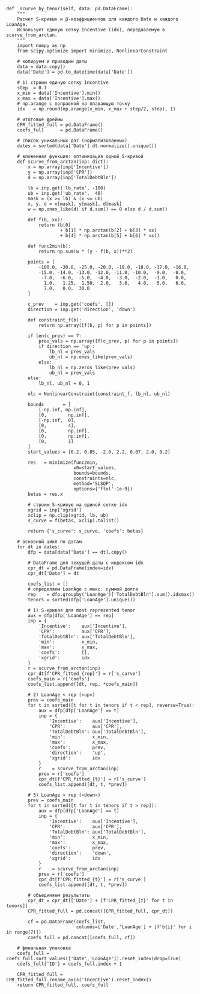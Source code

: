     def _scurve_by_tenor(self, data: pd.DataFrame):
        """
        Расчет S-кривых и β-коэффициентов для каждого Date и каждого LoanAge.
        Использует единую сетку Incentive (idx), передаваемую в scurve_from_arctan.
        """
        import numpy as np
        from scipy.optimize import minimize, NonlinearConstraint

        # копируем и приводим даты
        data = data.copy()
        data['Date'] = pd.to_datetime(data['Date'])

        # 1) строим единую сетку Incentive
        step  = 0.1
        x_min = data['Incentive'].min()
        x_max = data['Incentive'].max()
        # np.arange с поправкой на плавающую точку
        idx   = np.round(np.arange(x_min, x_max + step/2, step), 1)

        # итоговые фреймы
        CPR_fitted_full = pd.DataFrame()
        coefs_full      = pd.DataFrame()

        # список уникальных дат (нормализованных)
        dates = sorted(data['Date'].dt.normalize().unique())

        # вложенная функция: оптимизация одной S-кривой
        def scurve_from_arctan(inp: dict):
            x = np.array(inp['Incentive'])
            y = np.array(inp['CPR'])
            d = np.array(inp['TotalDebtBln'])

            lb = inp.get('lb_rate', -100)
            ub = inp.get('ub_rate',  40)
            mask = (x >= lb) & (x <= ub)
            x, y, d = x[mask], y[mask], d[mask]
            w = np.ones_like(d) if d.sum() == 0 else d / d.sum()

            def f(b, xx):
                return (b[0]
                        + b[1] * np.arctan(b[2] + b[3] * xx)
                        + b[4] * np.arctan(b[5] + b[6] * xx))

            def func2min(b):
                return np.sum(w * (y - f(b, x))**2)

            points = [
                -100.0, -30.0, -25.0, -20.0, -19.0, -18.0, -17.0, -16.0,
                -15.0, -14.0, -13.0, -12.0, -11.0, -10.0,  -9.0,  -8.0,
                 -7.0,  -6.0,  -5.0,  -4.0,  -3.0,  -2.0,  -1.0,   0.0,
                  1.0,   1.25,  1.50,  2.0,   3.0,   4.0,   5.0,   6.0,
                  7.0,   8.0,  30.0
            ]

            c_prev    = inp.get('coefs', [])
            direction = inp.get('direction', 'down')

            def constraint_f(b):
                return np.array([f(b, p) for p in points])

            if len(c_prev) == 7:
                prev_vals = np.array([f(c_prev, p) for p in points])
                if direction == 'up':
                    lb_nl = prev_vals
                    ub_nl = np.ones_like(prev_vals)
                else:
                    lb_nl = np.zeros_like(prev_vals)
                    ub_nl = prev_vals
            else:
                lb_nl, ub_nl = 0, 1

            nlc = NonlinearConstraint(constraint_f, lb_nl, ub_nl)

            bounds       = [
                [-np.inf, np.inf],
                [0,        np.inf],
                [-np.inf,  0],
                [0,        4],
                [0,        np.inf],
                [0,        np.inf],
                [0,        1]
            ]
            start_values = [0.2, 0.05, -2.0, 2.2, 0.07, 2.0, 0.2]

            res   = minimize(func2min,
                             x0=start_values,
                             bounds=bounds,
                             constraints=nlc,
                             method='SLSQP',
                             options={'ftol':1e-9})
            betas = res.x

            # строим S-кривую на единой сетке idx
            xgrid = inp['xgrid']
            xclip = np.clip(xgrid, lb, ub)
            s_curve = f(betas, xclip).tolist()

            return {'s_curve': s_curve, 'coefs': betas}

        # основной цикл по датам
        for dt in dates:
            dfp = data[data['Date'] == dt].copy()

            # DataFrame для текущей даты с индексом idx
            cpr_dt = pd.DataFrame(index=idx)
            cpr_dt['Date'] = dt

            coefs_list = []
            # определяем LoanAge с макс. суммой долга
            rep    = dfp.groupby('LoanAge')['TotalDebtBln'].sum().idxmax()
            tenors = sorted(dfp['LoanAge'].unique())

            # 1) S-кривая для most represented tenor
            aux = dfp[dfp['LoanAge'] == rep]
            inp = {
                'Incentive':    aux['Incentive'],
                'CPR':          aux['CPR'],
                'TotalDebtBln': aux['TotalDebtBln'],
                'min':          x_min,
                'max':          x_max,
                'coefs':        [],
                'xgrid':        idx
            }
            r = scurve_from_arctan(inp)
            cpr_dt[f'CPR_fitted_{rep}'] = r['s_curve']
            coefs_main = r['coefs']
            coefs_list.append([dt, rep, *coefs_main])

            # 2) LoanAge < rep («up»)
            prev = coefs_main
            for t in sorted([t for t in tenors if t < rep], reverse=True):
                aux = dfp[dfp['LoanAge'] == t]
                inp = {
                    'Incentive':    aux['Incentive'],
                    'CPR':          aux['CPR'],
                    'TotalDebtBln': aux['TotalDebtBln'],
                    'min':          x_min,
                    'max':          x_max,
                    'coefs':        prev,
                    'direction':    'up',
                    'xgrid':        idx
                }
                r    = scurve_from_arctan(inp)
                prev = r['coefs']
                cpr_dt[f'CPR_fitted_{t}'] = r['s_curve']
                coefs_list.append([dt, t, *prev])

            # 3) LoanAge > rep («down»)
            prev = coefs_main
            for t in sorted([t for t in tenors if t > rep]):
                aux = dfp[dfp['LoanAge'] == t]
                inp = {
                    'Incentive':    aux['Incentive'],
                    'CPR':          aux['CPR'],
                    'TotalDebtBln': aux['TotalDebtBln'],
                    'min':          x_min,
                    'max':          x_max,
                    'coefs':        prev,
                    'direction':    'down',
                    'xgrid':        idx
                }
                r    = scurve_from_arctan(inp)
                prev = r['coefs']
                cpr_dt[f'CPR_fitted_{t}'] = r['s_curve']
                coefs_list.append([dt, t, *prev])

            # объединяем результаты
            cpr_dt = cpr_dt[['Date'] + [f'CPR_fitted_{t}' for t in tenors]]
            CPR_fitted_full = pd.concat([CPR_fitted_full, cpr_dt])

            cf = pd.DataFrame(coefs_list,
                              columns=['Date','LoanAge'] + [f'b{i}' for i in range(7)])
            coefs_full = pd.concat([coefs_full, cf])

        # финальная упаковка
        coefs_full = coefs_full.sort_values(['Date','LoanAge']).reset_index(drop=True)
        coefs_full['ID'] = coefs_full.index + 1

        CPR_fitted_full = CPR_fitted_full.rename_axis('Incentive').reset_index()
        return CPR_fitted_full, coefs_full
